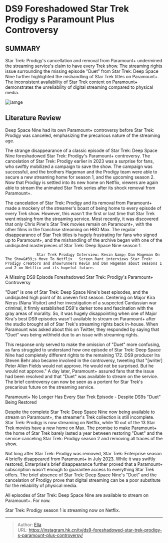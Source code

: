 # DS9 Foreshadowed Star Trek Prodigy s Paramount Plus Controversy


## SUMMARY 



  Star Trek: Prodigy&#39;s cancellation and removal from Paramount&#43; undermined the streaming service&#39;s claim to have every Trek show.   The streaming rights issue surrounding the missing episode &#34;Duet&#34; from Star Trek: Deep Space Nine further highlighted the mishandling of Star Trek titles on Paramount&#43;.   The inconsistent availability of Star Trek content on Paramount&#43; demonstrates the unreliability of digital streaming compared to physical media.  

![iamge](https://static1.srcdn.com/wordpress/wp-content/uploads/2024/01/star-trek-ds9-prodigy-pararmount-plus-missing-episode.jpg)

## Literature Review
Deep Space Nine had its own Paramount&#43; controversy before Star Trek: Prodigy was canceled, emphasizing the precarious nature of the streaming age.




The strange disappearance of a classic episode of Star Trek: Deep Space Nine foreshadowed Star Trek: Prodigy&#39;s Paramount&#43; controversy. The cancelation of Star Trek: Prodigy earlier in 2023 was a surprise for fans, who swiftly mobilized a campaign to save the show. The campaign was successful, and the brothers Hageman and the Prodigy team were able to secure a new streaming home for season 1, and the upcoming season 2. Now that Prodigy is settled into its new home on Netflix, viewers are again able to stream the animated Star Trek series after its shock removal from Paramount&#43;.




The cancelation of Star Trek: Prodigy and its removal from Paramount&#43; made a mockery of the streamer&#39;s boast of being home to every episode of every Trek show. However, this wasn&#39;t the first or last time that Star Trek went missing from the streaming service. Most recently, it was discovered that only Chris Pine&#39;s Star Trek movies remain on Paramount&#43;, with the other films in the franchise streaming on HBO Max. The regular disappearance of Star Trek titles is hugely frustrating for fans who signed up to Paramount&#43;, and the mishandling of the archive began with one of the undisputed masterpieces of Star Trek: Deep Space Nine season 1.

                  Star Trek Prodigy Interview: Kevin &amp; Dan Hageman On The Show&#39;s Move To Netflix   Screen Rant interviews Star Trek: Prodigy creators and showrunners Kevin and Dan Hageman about seasons 1 and 2 on Netflix and its hopeful future.    


 A Missing DS9 Episode Foreshadowed Star Trek: Prodigy&#39;s Paramount&#43; Controversy 
          




&#34;Duet&#34; is one of Star Trek: Deep Space Nine&#39;s best episodes, and the undisputed high point of its uneven first season. Centering on Major Kira Nerys (Nana Visitor) and her investigation of a suspected Cardassian war criminal, it firmly established DS9&#39;s darker tone and fascination with the gray areas of morality. So, it was hugely disappointing when one of Major Kira&#39;s best DS9 episodes wasn&#39;t available to stream on Paramount&#43; after the studio brought all of Star Trek&#39;s streaming rights back in-house. When Paramount was asked about this on Twitter, they responded by saying that &#34;Duet&#34; was being withheld due to an issue with streaming rights.


 

This response only served to make the omission of &#34;Duet&#34; more confusing, as fans struggled to understand how one episode of Star Trek: Deep Space Nine had completely different rights to the remaining 172. DS9 producer Ira Steven Behr also became involved in the controversy, tweeting that &#34;[writer] Peter Allen Fields would not approve. He would not be surprised. But he would not approve.&#34; A day later, Paramount&#43; assured fans that the issue had been resolved and that &#34;Duet&#34; was available to stream on the service. The brief controversy can now be seen as a portent for Star Trek&#39;s precarious future on the streaming service.






 Paramount&#43; No Longer Has Every Star Trek Episode - Despite DS9s &#34;Duet&#34; Being Restored 
          

Despite the complete Star Trek: Deep Space Nine now being available to stream on Paramount&#43;, the streamer&#39;s Trek collection is still incomplete. Star Trek: Prodigy is now streaming on Netflix, while 10 out of the 13 Star Trek movies have a new home on Max. The promise to make Paramount&#43; the home of Star Trek barely lasted a year between restoring &#34;Duet&#34; and the service canceling Star Trek: Prodigy season 2 and removing all traces of the show.

Not long after Star Trek: Prodigy was removed, Star Trek: Enterprise season 4 briefly disappeared from Paramount&#43; in July 2023. While it was swiftly restored, Enterprise&#39;s brief disappearance further proved that a Paramount&#43; subscription wasn&#39;t enough to guarantee access to everything Star Trek offers. The brief absence of Star Trek: Deep Space Nine&#39;s &#34;Duet&#34; and the cancelation of Prodigy prove that digital streaming can be a poor substitute for the reliability of physical media.






All episodes of Star Trek: Deep Space Nine are available to stream on Paramount&#43;. For now.


Star Trek: Prodigy season 1 is streaming now on Netflix.





---

> Author: [Ella](https://instagram.hk.cn/)  
> URL: https://instagram.hk.cn/tv/ds9-foreshadowed-star-trek-prodigy-s-paramount-plus-controversy/  

